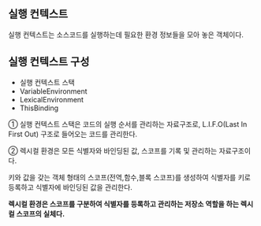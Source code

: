 ## 실행 컨텍스트

실행 컨텍스트는 소스코드를 실행하는데 필요한 환경 정보들을 모아 놓은 객체이다.

## 실행 컨텍스트 구성

 - 실행 컨텍스트 스택
 - VariableEnvironment
 - LexicalEnvironment
 - ThisBinding

 ① 실행 컨텍스트 스택은 코드의 실행 순서를 관리하는 자료구조로, L.I.F.O(Last In First Out) 구조로 들어오는 코드를 관리한다.

 ② 렉시컬 환경은 모든 식별자와 바인딩된 값, 스코프를 기록 및 관리하는 자료구조이다.

 키와 값을 갖는 객체 형태의 스코프(전역,함수,블록 스코프)를 생성하여 식별자를 키로 등록하고 식별자에 바인딩된 값을 관리한다.

 **렉시컬 환경은 스코프를 구분하여 식별자를 등록하고 관리하는 저장소 역할을 하는 렉시컬 스코프의 실체다.**





